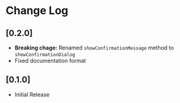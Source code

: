 # Change Log

## [0.2.0]

*  **Breaking chage:** Renamed `showConfirmationMessage` method to `showConfirmationDialog`
* Fixed documentation format

## [0.1.0]

* Initial Release

